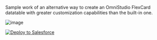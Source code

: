 Sample work of an alternative way to create an OmniStudio FlexCard datatable with greater customization capabilities than the built-in one.

![image](https://github.com/user-attachments/assets/2e86c830-c470-441e-9282-eb6c7fcff062)





<a href="https://githubsfdeploy.herokuapp.com/?owner=patricklrl24&repo=enhanced-flexcard-datatable&ref=master">
  <img alt="Deploy to Salesforce"
       src="https://raw.githubusercontent.com/afawcett/githubsfdeploy/master/deploy.png">
</a>
